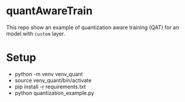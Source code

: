 # quantAwareTrain
This repo show an example of quantization aware training (QAT) for an model with `custom` layer.
# Setup
 - python -m venv venv_quant
 - source venv_quant/bin/activate
 - pip install -r requirements.txt
 - python quantization_example.py

